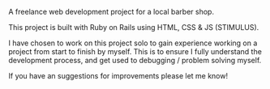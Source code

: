 A freelance web development project for a local barber shop. 

This project is built with Ruby on Rails using HTML, CSS & JS (STIMULUS). 

I have chosen to work on this project solo to gain experience working on a project from start to finish by myself. This is to ensure I fully understand the development process, and get used to debugging / problem solving myself. 

If you have an suggestions for improvements please let me know!
